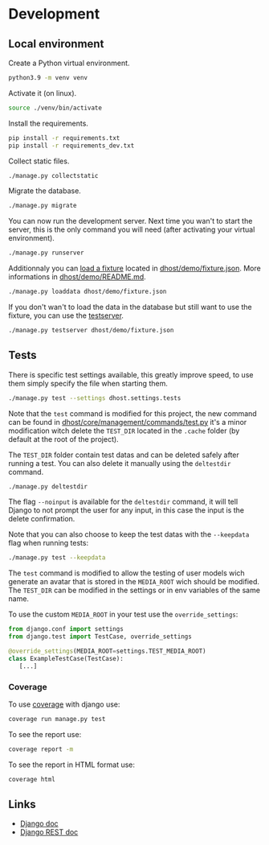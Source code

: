 # Development

## Local environment

Create a Python virtual environment.

```sh
python3.9 -m venv venv
```

Activate it (on linux).

```sh
source ./venv/bin/activate
```

Install the requirements.

```sh
pip install -r requirements.txt
pip install -r requirements_dev.txt
```

Collect static files.

```sh
./manage.py collectstatic
```

Migrate the database.

```sh
./manage.py migrate
```

You can now run the development server. Next time you wan't to start the server, this is the only command you will need (after activating your virtual environment).

```sh
./manage.py runserver
```

Additionnaly you can [load a fixture](https://docs.djangoproject.com/en/dev/ref/django-admin/#loaddata) located in [dhost/demo/fixture.json](../dhost/demo/fixture.json). More informations in [dhost/demo/README.md](../dhost/demo/README.md).

```sh
./manage.py loaddata dhost/demo/fixture.json
```

If you don't wan't to load the data in the database but still want to use the fixture, you can use the [testserver](https://docs.djangoproject.com/en/dev/ref/django-admin/#testserver).

```sh
./manage.py testserver dhost/demo/fixture.json
```

## Tests

There is specific test settings available, this greatly improve speed, to use them simply specify the file when starting them.

```sh
./manage.py test --settings dhost.settings.tests
```

Note that the `test` command is modified for this project, the new command can be found in [dhost/core/management/commands/test.py](../dhost/core/management/commands/test.py) it's a minor modification witch delete the `TEST_DIR` located in the `.cache` folder (by default at the root of the project).

The `TEST_DIR` folder contain test datas and can be deleted safely after running a test. You can also delete it manually using the `deltestdir` command.

```sh
./manage.py deltestdir
```

The flag `--noinput` is available for the `deltestdir` command, it will tell Django to not prompt the user for any input, in this case the input is the delete confirmation.

Note that you can also choose to keep the test datas with the `--keepdata` flag when running tests:

```sh
./manage.py test --keepdata
```

The `test` command is modified to allow the testing of user models wich generate an avatar that is stored in the `MEDIA_ROOT` wich should be modified. The `TEST_DIR` can be modified in the settings or in env variables of the same name.

To use the custom `MEDIA_ROOT` in your test use the `override_settings`:

```python
from django.conf import settings
from django.test import TestCase, override_settings

@override_settings(MEDIA_ROOT=settings.TEST_MEDIA_ROOT)
class ExampleTestCase(TestCase):
   [...]
```

### Coverage

To use [coverage](https://coverage.readthedocs.io/en/coverage-5.5/#quick-start) with django use:

```sh
coverage run manage.py test
```

To see the report use:

```sh
coverage report -m
```

To see the report in HTML format use:

```sh
coverage html
```

## Links

* [Django doc](https://docs.djangoproject.com/en/3.2/)
* [Django REST doc](https://www.django-rest-framework.org/)
